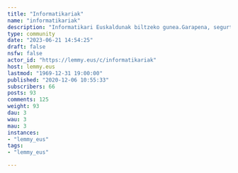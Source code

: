 ```yaml
---
title: "Informatikariak" 
name: "informatikariak"
description: "Informatikari Euskaldunak biltzeko gunea.Garapena, segurtasuna, sistema administraritza, diseinua, Raspberry, Arduino, Linux... edo teknologia eta informatikarekin erlazioa duen edozein gai jorratzeko lekua.*Banner eta logoa:  [https://pixabay.com/users/janjf93-3084263/](https://pixabay.com/users/janjf93-3084263/)* "
type: community
date: "2023-06-21 14:54:25"
draft: false
nsfw: false
actor_id: "https://lemmy.eus/c/informatikariak"
host: lemmy.eus
lastmod: "1969-12-31 19:00:00"
published: "2020-12-06 10:55:33"
subscribers: 66
posts: 93
comments: 125
weight: 93
dau: 3
wau: 3
mau: 3
instances:
- "lemmy_eus"
tags: 
- "lemmy_eus"

---
```

